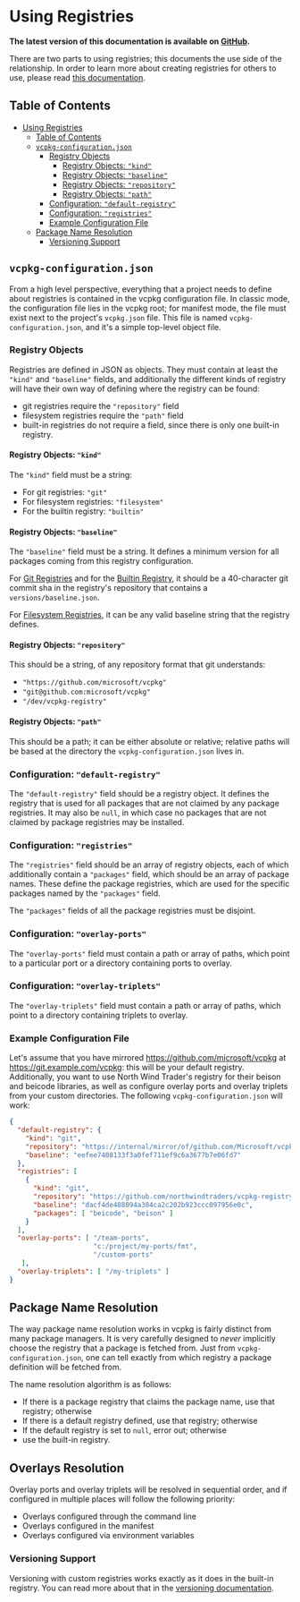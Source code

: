 # Using Registries

**The latest version of this documentation is available on [GitHub](https://github.com/Microsoft/vcpkg/tree/master/docs/users/registries.md).**

There are two parts to using registries; this documents the use side of the
relationship. In order to learn more about creating registries for others to
use, please read [this documentation](../maintainers/registries.md).

## Table of Contents

- [Using Registries](#using-registries)
  - [Table of Contents](#table-of-contents)
  - [`vcpkg-configuration.json`](#vcpkg-configurationjson)
    - [Registry Objects](#registry-objects)
      - [Registry Objects: `"kind"`](#registry-objects-kind)
      - [Registry Objects: `"baseline"`](#registry-objects-baseline)
      - [Registry Objects: `"repository"`](#registry-objects-repository)
      - [Registry Objects: `"path"`](#registry-objects-path)
    - [Configuration: `"default-registry"`](#configuration-default-registry)
    - [Configuration: `"registries"`](#configuration-registries)
    - [Example Configuration File](#example-configuration-file)
  - [Package Name Resolution](#package-name-resolution)
    - [Versioning Support](#versioning-support)

## `vcpkg-configuration.json`

From a high level perspective, everything that a project needs to define
about registries is contained in the vcpkg configuration file. In classic
mode, the configuration file lies in the vcpkg root; for manifest mode,
the file must exist next to the project's `vcpkg.json` file.
This file is named `vcpkg-configuration.json`, and it's a simple top-level
object file.

### Registry Objects

Registries are defined in JSON as objects. They must contain at least the
`"kind"` and `"baseline"` fields, and additionally the different kinds of
registry will have their own way of defining where the registry can be found:

- git registries require the `"repository"` field
- filesystem registries require the `"path"` field
- built-in registries do not require a field, since there is only one
  built-in registry.

#### Registry Objects: `"kind"`

The `"kind"` field must be a string:

- For git registries: `"git"`
- For filesystem registries: `"filesystem"`
- For the builtin registry: `"builtin"`

#### Registry Objects: `"baseline"`

The `"baseline"` field must be a string. It defines a minimum version for all packages coming from this registry configuration.

For [Git Registries](../maintainers/registries.md#git-registries) and for the [Builtin Registry](../maintainers/registries.md#builtin-registries), it should be a 40-character git commit sha in the registry's repository that contains a `versions/baseline.json`.

For [Filesystem Registries](../maintainers/registries.md#filesystem-registries), it can be any valid baseline string that the registry defines.

#### Registry Objects: `"repository"`

This should be a string, of any repository format that git understands:

- `"https://github.com/microsoft/vcpkg"`
- `"git@github.com:microsoft/vcpkg"`
- `"/dev/vcpkg-registry"`

#### Registry Objects: `"path"`

This should be a path; it can be either absolute or relative; relative paths
will be based at the directory the `vcpkg-configuration.json` lives in.

### Configuration: `"default-registry"`

The `"default-registry"` field should be a registry object. It defines
the registry that is used for all packages that are not claimed by any
package registries. It may also be `null`, in which case no packages that
are not claimed by package registries may be installed.

### Configuration: `"registries"`

The `"registries"` field should be an array of registry objects, each of
which additionally contain a `"packages"` field, which should be an array of
package names. These define the package registries, which are used for 
the specific packages named by the `"packages"` field.

The `"packages"` fields of all the package registries must be disjoint.

### Configuration: `"overlay-ports"`

The `"overlay-ports"` field must contain a path or array of paths, which point
to a particular port or a directory containing ports to overlay.

### Configuration: `"overlay-triplets"`

The `"overlay-triplets"` field must contain a path or array of paths, which point
to a directory containing triplets to overlay.

### Example Configuration File

Let's assume that you have mirrored <https://github.com/microsoft/vcpkg> at
<https://git.example.com/vcpkg>: this will be your default registry.
Additionally, you want to use North Wind Trader's registry for their
beison and beicode libraries, as well as configure overlay ports and 
overlay triplets from your custom directories. The following
`vcpkg-configuration.json` will work:

```json
{
  "default-registry": {
    "kind": "git",
    "repository": "https://internal/mirror/of/github.com/Microsoft/vcpkg",
    "baseline": "eefee7408133f3a0fef711ef9c6a3677b7e06fd7"
  },
  "registries": [
    {
      "kind": "git",
      "repository": "https://github.com/northwindtraders/vcpkg-registry",
      "baseline": "dacf4de488094a384ca2c202b923ccc097956e0c",
      "packages": [ "beicode", "beison" ]
    }
  ],
  "overlay-ports": [ "/team-ports",
                     "c:/project/my-ports/fmt",
                     "/custom-ports"
   ],
  "overlay-triplets": [ "/my-triplets" ]
}
```

## Package Name Resolution

The way package name resolution works in vcpkg is fairly distinct from many
package managers. It is very carefully designed to _never_ implicitly choose
the registry that a package is fetched from. Just from
`vcpkg-configuration.json`, one can tell exactly from which registry a
package definition will be fetched from.

The name resolution algorithm is as follows:

- If there is a package registry that claims the package name,
  use that registry; otherwise
- If there is a default registry defined, use that registry; otherwise
- If the default registry is set to `null`, error out; otherwise
- use the built-in registry.

## Overlays Resolution

Overlay ports and overlay triplets will be resolved in sequential order, 
and if configured in multiple places will follow the following priority:

- Overlays configured through the command line
- Overlays configured in the manifest
- Overlays configured via environment variables

### Versioning Support

Versioning with custom registries works exactly as it does in the built-in
registry. You can read more about that in the [versioning documentation].

[versioning documentation]: versioning.md

